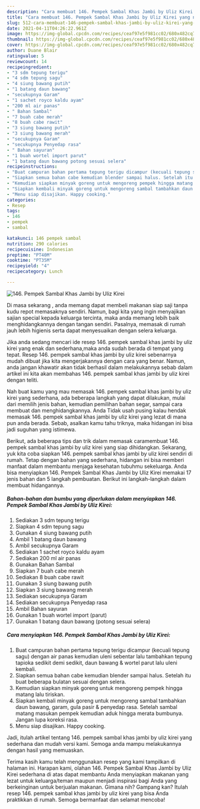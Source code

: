 ```yaml
---
description: "Cara membuat 146. Pempek Sambal Khas Jambi by Uliz Kirei yang nikmat dan Mudah Dibuat"
title: "Cara membuat 146. Pempek Sambal Khas Jambi by Uliz Kirei yang nikmat dan Mudah Dibuat"
slug: 512-cara-membuat-146-pempek-sambal-khas-jambi-by-uliz-kirei-yang-nikmat-dan-mudah-dibuat
date: 2021-04-11T04:26:22.961Z
image: https://img-global.cpcdn.com/recipes/ceaf97e5f981cc02/680x482cq70/146-pempek-sambal-khas-jambi-by-uliz-kirei-foto-resep-utama.jpg
thumbnail: https://img-global.cpcdn.com/recipes/ceaf97e5f981cc02/680x482cq70/146-pempek-sambal-khas-jambi-by-uliz-kirei-foto-resep-utama.jpg
cover: https://img-global.cpcdn.com/recipes/ceaf97e5f981cc02/680x482cq70/146-pempek-sambal-khas-jambi-by-uliz-kirei-foto-resep-utama.jpg
author: Duane Blair
ratingvalue: 5
reviewcount: 14
recipeingredient:
- "3 sdm tepung terigu"
- "4 sdm tepung sagu"
- "4 siung bawang putih"
- "1 batang daun bawang"
- "secukupnya Garam"
- "1 sachet royco kaldu ayam"
- "200 ml air panas"
- " Bahan Sambal"
- "7 buah cabe merah"
- "8 buah cabe rawit"
- "3 siung bawang putih"
- "3 siung bawang merah"
- "secukupnya Garam"
- "secukupnya Penyedap rasa"
- " Bahan sayuran"
- "1 buah wortel import parut"
- "1 batang daun bawang potong sesuai selera"
recipeinstructions:
- "Buat campuran bahan pertama tepung terigu dicampur (kecuali tepung sagu) dengan air panas kemudian uleni sebentar lalu tambahkan tepung tapioka sedikit demi sedikit, daun bawang &amp; wortel parut lalu uleni kembali."
- "Siapkan semua bahan cabe kemudian blender sampai halus. Setelah itu buat beberapa bulatan sesuai dengan selera."
- "Kemudian siapkan minyak goreng untuk mengoreng pempek hingga matang lalu tiriskan."
- "Siapkan kembali minyak goreng untuk mengoreng sambal tambahkan daun bawang, garam, gula pasir &amp; penyedap rasa. Setelah sambal matang masukan pempek kemudian aduk hingga merata bumbunya. Jangan lupa koreksi rasa."
- "Menu siap disajikan. Happy cooking."
categories:
- Resep
tags:
- 146
- pempek
- sambal

katakunci: 146 pempek sambal 
nutrition: 290 calories
recipecuisine: Indonesian
preptime: "PT40M"
cooktime: "PT35M"
recipeyield: "4"
recipecategory: Lunch

---
```



![146. Pempek Sambal Khas Jambi by Uliz Kirei](https://img-global.cpcdn.com/recipes/ceaf97e5f981cc02/680x482cq70/146-pempek-sambal-khas-jambi-by-uliz-kirei-foto-resep-utama.jpg)

Di masa  sekarang , anda memang dapat membeli makanan siap saji tanpa kudu repot memasaknya sendiri. Namun, bagi kita yang ingin menyajikan sajian special kepada keluarga tercinta, maka anda memang lebih baik menghidangkannya dengan tangan sendiri. Pasalnya, memasak di rumah jauh lebih higienis serta dapat menyesuaikan dengan selera keluarga.

Jika anda sedang mencari ide resep 146. pempek sambal khas jambi by uliz kirei yang enak dan sederhana,maka anda sudah berada di tempat yang tepat. Resep 146. pempek sambal khas jambi by uliz kirei  sebenarnya mudah dibuat jika kita mengerjakannya dengan cara yang benar. Namun, anda jangan khawatir akan tidak berhasil dalam melakukannya 
sebab dalam artikel ini kita akan membahas 146. pempek sambal khas jambi by uliz kirei dengan teliti.  



Nah buat kamu yang mau memasak 146. pempek sambal khas jambi by uliz kirei yang sederhana, ada beberapa langkah yang dapat dilakukan, mulai dari memilih jenis bahan, kemudian pemilihan bahan segar, sampai cara membuat dan menghidangkannya. Anda Tidak usah pusing kalau hendak memasak 146. pempek sambal khas jambi by uliz kirei yang lezat di mana pun anda berada. Sebab, asalkan kamu  tahu triknya, maka hidangan ini bisa jadi suguhan yang istimewa.

Berikut, ada beberapa tips dan trik dalam memasak caramembuat 146. pempek sambal khas jambi by uliz kirei yang siap dihidangkan. Sekarang, yuk kita coba siapkan 146. pempek sambal khas jambi by uliz kirei sendiri di rumah. Tetap dengan bahan yang sederhana, hidangan ini bisa memberi manfaat dalam membantu menjaga kesehatan tubuhmu sekeluarga. Anda bisa menyiapkan 146. Pempek Sambal Khas Jambi by Uliz Kirei memakai 17 jenis bahan dan 5 langkah pembuatan. Berikut ini langkah-langkah dalam membuat hidangannya.

<!--inarticleads1-->

##### Bahan-bahan dan bumbu yang diperlukan dalam menyiapkan 146. Pempek Sambal Khas Jambi by Uliz Kirei:

1. Sediakan 3 sdm tepung terigu
1. Siapkan 4 sdm tepung sagu
1. Gunakan 4 siung bawang putih
1. Ambil 1 batang daun bawang
1. Ambil secukupnya Garam
1. Sediakan 1 sachet royco kaldu ayam
1. Sediakan 200 ml air panas
1. Gunakan  Bahan Sambal
1. Siapkan 7 buah cabe merah
1. Sediakan 8 buah cabe rawit
1. Gunakan 3 siung bawang putih
1. Siapkan 3 siung bawang merah
1. Sediakan secukupnya Garam
1. Sediakan secukupnya Penyedap rasa
1. Ambil  Bahan sayuran
1. Gunakan 1 buah wortel import (parut)
1. Gunakan 1 batang daun bawang (potong sesuai selera)




<!--inarticleads2-->

##### Cara menyiapkan 146. Pempek Sambal Khas Jambi by Uliz Kirei:

1. Buat campuran bahan pertama tepung terigu dicampur (kecuali tepung sagu) dengan air panas kemudian uleni sebentar lalu tambahkan tepung tapioka sedikit demi sedikit, daun bawang &amp; wortel parut lalu uleni kembali.
1. Siapkan semua bahan cabe kemudian blender sampai halus. Setelah itu buat beberapa bulatan sesuai dengan selera.
1. Kemudian siapkan minyak goreng untuk mengoreng pempek hingga matang lalu tiriskan.
1. Siapkan kembali minyak goreng untuk mengoreng sambal tambahkan daun bawang, garam, gula pasir &amp; penyedap rasa. Setelah sambal matang masukan pempek kemudian aduk hingga merata bumbunya. Jangan lupa koreksi rasa.
1. Menu siap disajikan. Happy cooking.




Jadi, itulah artikel tentang  146. pempek sambal khas jambi by uliz kirei  yang sederhana dan mudah versi kami. Semoga anda mampu melakukannya dengan hasil yang memuaskan. 

Terima kasih kamu telah menggunakan resep yang kami tampilkan di halaman ini. Harapan kami, olahan  146. Pempek Sambal Khas Jambi by Uliz Kirei sederhana di atas dapat membantu Anda menyiapkan makanan yang lezat untuk keluarga/teman maupun menjadi inspirasi bagi Anda yang berkeinginan untuk berjualan makanan. Gimana nih? Gampang kan? Itulah resep 146. pempek sambal khas jambi by uliz kirei yang bisa Anda praktikkan di rumah. Semoga bermanfaat dan selamat mencoba!

